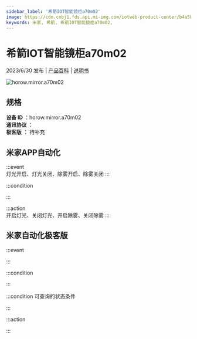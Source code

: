 ```yaml
---
sidebar_label: '希箭IOT智能镜柜a70m02'
image: https://cdn.cnbj1.fds.api.mi-img.com/iotweb-product-center/b4a58be48f47ac220526505897f8a0b2_1679452332623.png?GalaxyAccessKeyId=AKVGLQWBOVIRQ3XLEW&Expires=9223372036854775807&Signature=6E5Mz3mJTnvMjkGDE3hmgQaSyxQ=
keywords: 米家, 希箭, 希箭IOT智能镜柜a70m02, 
---
```

# 希箭IOT智能镜柜a70m02

2023/6/30 发布 | [产品百科](https://home.mi.com/webapp/content/baike/product/index.html?model=horow.mirror.a70m02/) | [说明书](https://home.mi.com/views/introduction.html?model=horow.mirror.a70m02&region=cn)

![horow.mirror.a70m02](https://cdn.cnbj1.fds.api.mi-img.com/iotweb-product-center/b4a58be48f47ac220526505897f8a0b2_1679452332623.png?GalaxyAccessKeyId=AKVGLQWBOVIRQ3XLEW&Expires=9223372036854775807&Signature=6E5Mz3mJTnvMjkGDE3hmgQaSyxQ=)

## 规格  
> 
**设备 ID** ：horow.mirror.a70m02  
**通讯协议** ：  
**极客版**  ： 待补充 


## 米家APP自动化  

:::event  
灯光开启、灯光关闭、除雾开启、除雾关闭
:::

:::condition  

:::

:::action   
开启灯光、关闭灯光、开启除雾、关闭除雾
:::

## 米家自动化极客版  

:::event  

:::

:::condition  

:::

:::condition 可查询的状态条件  

:::

:::action  

:::

        
